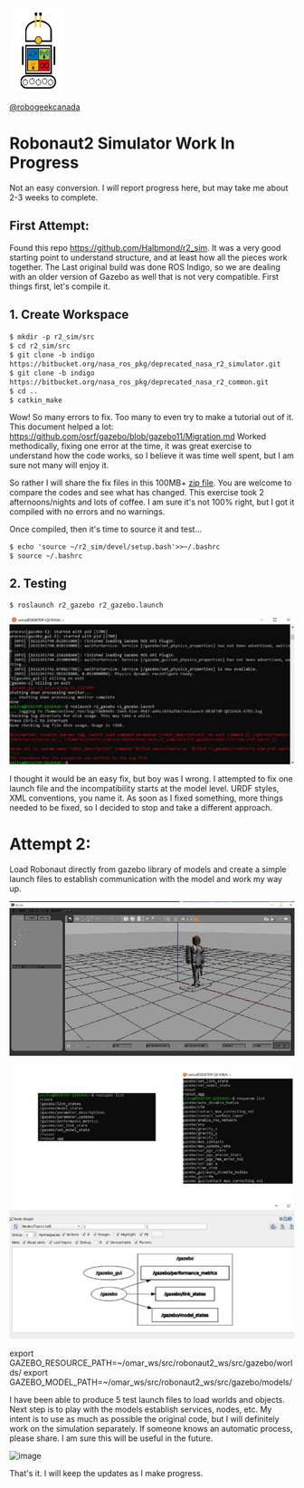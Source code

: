 <img src="https://github.com/robogeekcanada/noetic_robots/blob/main/images/RG-logo.jpg" alt="alt text" width=100 height=150>

[@robogeekcanada](https://robo-geek.ca/)

# Robonaut2 Simulator Work In Progress

Not an easy conversion. I will report progress here, but may take me about 2-3 weeks to complete.

## First Attempt:

Found this repo https://github.com/Halbmond/r2_sim. It was a very good starting point to understand structure, and at least how all the pieces work together.
The Last original build was done ROS Indigo, so we are dealing with an older version of Gazebo as well that is not very compatible. First things first, let's compile it.

## 1. Create Workspace

```
$ mkdir -p r2_sim/src
$ cd r2_sim/src
$ git clone -b indigo https://bitbucket.org/nasa_ros_pkg/deprecated_nasa_r2_simulator.git
$ git clone -b indigo https://bitbucket.org/nasa_ros_pkg/deprecated_nasa_r2_common.git
$ cd ..
$ catkin_make
```

Wow! So many errors to fix. Too many to even try to make a tutorial out of it. This document helped a lot: https://github.com/osrf/gazebo/blob/gazebo11/Migration.md
Worked methodically, fixing one error at the time, it was great exercise to understand how the code works, so I believe it was time well spent, but I am sure not many will enjoy it.

So rather I will share the fix files in this 100MB+ [zip file](https://drive.google.com/file/d/14shpFtEdgp8yd5pb-BQ-Klayr7dljwap/view?usp=sharing). You are welcome to compare the codes and see what has changed. This exercise took 2 afternoons/nights and lots of coffee. I am sure it's not 100% right, but I got it compiled with no errors and no warnings.

Once compiled, then it's time to source it and test...

```
$ echo 'source ~/r2_sim/devel/setup.bash'>>~/.bashrc
$ source ~/.bashrc
```

## 2. Testing

```
$ roslaunch r2_gazebo r2_gazebo.launch
```

![image](https://github.com/robogeekcanada/noetic_robots/blob/main/images/robonaut_gazebo_fault.jpg)

I thought it would be an easy fix, but boy was I wrong. I attempted to fix one launch file and the incompatibility starts at the model level. URDF styles, XML conventions, you name it. As soon as I fixed something, more things needed to be fixed, so I decided to stop and take a different approach.


# Attempt 2:

Load Robonaut directly from gazebo library of models and create a simple launch files to establish communication with the model and work my way up.

![image](https://github.com/robogeekcanada/noetic_robots/blob/main/images/robonaut_gazebo.jpg)

![image](https://github.com/robogeekcanada/noetic_robots/blob/main/images/robonaut_topics.jpg)

export GAZEBO_RESOURCE_PATH=~/omar_ws/src/robonaut2_ws/src/gazebo/worlds/
export GAZEBO_MODEL_PATH=~/omar_ws/src/robonaut2_ws/src/gazebo/models/

I have been able to produce 5 test launch files to load worlds and objects. Next step is to play with the models establish services, nodes, etc. My intent is to use as much as possible the original code, but I will definitely work on the simulation separately. If someone knows an automatic process, please share. I am sure this will be useful in the future.

![image](https://github.com/robogeekcanada/noetic_robots/blob/main/images/robonaut_iss.jpg)

That's it. I will keep the updates as I make progress. 


